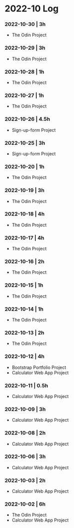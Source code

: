 # 2022-10 Log

### 2022-10-30 | 3h
- The Odin Project

### 2022-10-29 | 3h
- The Odin Project

### 2022-10-28 | 1h
- The Odin Project

### 2022-10-27 | 1h
- The Odin Project

### 2022-10-26 | 4.5h
- Sign-up-form Project

### 2022-10-25 | 3h
- Sign-up-form Project

### 2022-10-20 | 1h
- The Odin Project

### 2022-10-19 | 3h
- The Odin Project

### 2022-10-18 | 4h
- The Odin Project

### 2022-10-17 | 4h
- The Odin Project

### 2022-10-16 | 2h
- The Odin Project

### 2022-10-15 | 1h
- The Odin Project

### 2022-10-14 | 1h
- The Odin Project

### 2022-10-13 | 2h
- The Odin Project

### 2022-10-12 | 4h
- Bootstrap Portfolio Project
- Calculator Web App Project

### 2022-10-11 | 0.5h
- Calculator Web App Project

### 2022-10-09 | 3h
- Calculator Web App Project

### 2022-10-08 | 2h
- Calculator Web App Project

### 2022-10-06 | 3h
- Calculator Web App Project

### 2022-10-03 | 2h
- Calculator Web App Project

### 2022-10-02 | 6h
- The Odin Project
- Calculator Web App Project

